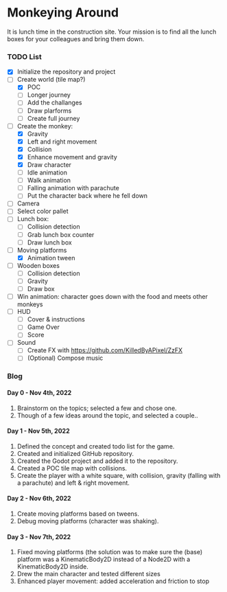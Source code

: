 # Monkeying Around

It is lunch time in the construction site. Your mission is to find all the lunch boxes for your colleagues and bring them down.

### TODO List

- [x] Initialize the repository and project 
- [ ] Create world (tile map?)
    - [x] POC
    - [ ] Longer journey
    - [ ] Add the challanges
    - [ ] Draw plarforms
    - [ ] Create full journey
- [ ] Create the monkey:
    - [x] Gravity
    - [x] Left and right movement
    - [x] Collision
    - [x] Enhance movement and gravity 
    - [x] Draw character
    - [ ] Idle animation
    - [ ] Walk animation
    - [ ] Falling animation with parachute
    - [ ] Put the character back where he fell down
- [ ] Camera
- [ ] Select color pallet
- [ ] Lunch box:
    - [ ] Collision detection
    - [ ] Grab lunch box counter
    - [ ] Draw lunch box
- [ ] Moving platforms
    - [x] Animation tween
- [ ] Wooden boxes
    - [ ] Collision detection
    - [ ] Gravity
    - [ ] Draw box
- [ ] Win animation: character goes down with the food and meets other monkeys
- [ ] HUD
    - [ ] Cover & instructions
    - [ ] Game Over
    - [ ] Score
- [ ] Sound
    - [ ] Create FX with https://github.com/KilledByAPixel/ZzFX
    - [ ] (Optional) Compose music

### Blog

#### Day 0 - Nov 4th, 2022

1. Brainstorm on the topics; selected a few and chose one.
2. Though of a few ideas around the topic, and selected a couple..

#### Day 1 - Nov 5th, 2022

1. Defined the concept and created todo list for the game.
2. Created and initialized GitHub repository.
3. Created the Godot project and added it to the repository.
4. Created a POC tile map with collisions.
5. Create the player with a white square, with collision, gravity (falling with a parachute) and left & right movement.

#### Day 2 - Nov 6th, 2022

1. Create moving platforms based on tweens.
2. Debug moving platforms (character was shaking).

#### Day 3 - Nov 7th, 2022

1. Fixed moving platforms (the solution was to make sure the (base) platform was a KinematicBody2D instead of a Node2D with a KinematicBody2D inside.
2. Drew the main character and tested different sizes
3. Enhanced player movement: added acceleration and friction to stop
